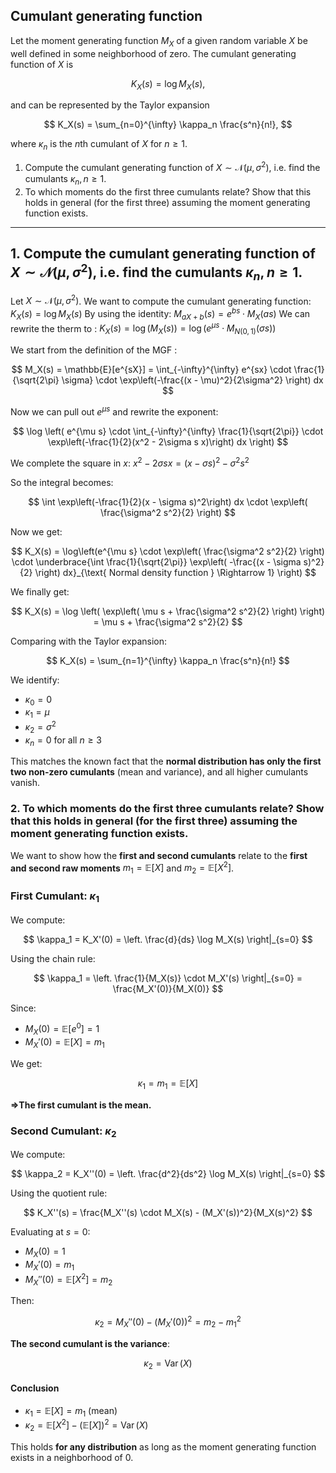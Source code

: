 ## Cumulant generating function

Let the moment generating function $M_X$ of a given random variable $X$ be well defined in some neighborhood of zero. The cumulant generating function of $X$ is

$$
K_X(s) = \log M_X(s),
$$

and can be represented by the Taylor expansion

$$
K_X(s) = \sum_{n=0}^{\infty} \kappa_n \frac{s^n}{n!},
$$

where $\kappa_n$ is the *n*th cumulant of $X$ for $n \geq 1$.

1. Compute the cumulant generating function of $X \sim \mathcal{N}(\mu, \sigma^2)$, i.e. find the cumulants $\kappa_n, \, n \geq 1$.
2. To which moments do the first three cumulants relate? Show that this holds in general (for the first three) assuming the moment generating function exists.

---

##  1. Compute the cumulant generating function of $X \sim \mathcal{N}(\mu, \sigma^2)$, i.e. find the cumulants $\kappa_n, \, n \geq 1$.

Let $X \sim \mathcal{N}(\mu, \sigma^2)$. We want to compute the cumulant generating function: $K_X(s) = \log M_X(s)$
By using the identity: $M_{aX + b}(s) = e^{bs} \cdot M_X(as)$
We can rewrite the therm to : $K_X(s) = \log(M_X(s)) = \log\left(e^{\mu s} \cdot M_{N(0,1)}(\sigma s)\right)$

 We start from the definition of the MGF  :

$$
M_X(s) = \mathbb{E}[e^{sX}] = \int_{-\infty}^{\infty} e^{sx} \cdot \frac{1}{\sqrt{2\pi} \sigma} \cdot \exp\left(-\frac{(x - \mu)^2}{2\sigma^2} \right) dx
$$


Now we can pull out $e^{\mu s}$ and rewrite the exponent:

$$
\log \left( e^{\mu s} \cdot \int_{-\infty}^{\infty} \frac{1}{\sqrt{2\pi}} \cdot \exp\left(-\frac{1}{2}(x^2 - 2\sigma s x)\right) dx \right)
$$

We complete the square in $x$:  $x^2 - 2\sigma s x = (x - \sigma s)^2 - \sigma^2 s^2$

So the integral becomes:

$$
\int \exp\left(-\frac{1}{2}(x - \sigma s)^2\right) dx \cdot \exp\left( \frac{\sigma^2 s^2}{2} \right)
$$

Now we get:

$$
K_X(s) = \log\left(e^{\mu s} \cdot \exp\left( \frac{\sigma^2 s^2}{2} \right) \cdot \underbrace{\int \frac{1}{\sqrt{2\pi}} \exp\left( -\frac{(x - \sigma s)^2}{2} \right) dx}_{\text{ Normal density function } \Rightarrow 1} \right)
$$

We finally get:

$$
K_X(s) = \log \left( \exp\left( \mu s + \frac{\sigma^2 s^2}{2} \right) \right) = \mu s + \frac{\sigma^2 s^2}{2}
$$

Comparing with the Taylor expansion:

$$
K_X(s) = \sum_{n=1}^{\infty} \kappa_n \frac{s^n}{n!}
$$

We identify:
- $\kappa_0 = 0$
- $\kappa_1 = \mu$
- $\kappa_2 = \sigma^2$
- $\kappa_n = 0$ for all $n \geq 3$

This matches the known fact that the **normal distribution has only the first two non-zero cumulants** (mean and variance), and all higher cumulants vanish.

### 2. To which moments do the first three cumulants relate? Show that this holds in general (for the first three) assuming the moment generating function exists.


We want to show how the **first and second cumulants** relate to the **first and second raw moments** $m_1 = \mathbb{E}[X]$ and $m_2 = \mathbb{E}[X^2]$.

###  First Cumulant: $\kappa_1$

We compute:

$$
\kappa_1 = K_X'(0) = \left. \frac{d}{ds} \log M_X(s) \right|_{s=0}
$$

Using the chain rule:

$$
\kappa_1 = \left. \frac{1}{M_X(s)} \cdot M_X'(s) \right|_{s=0} = \frac{M_X'(0)}{M_X(0)}
$$

Since:

- $M_X(0) = \mathbb{E}[e^{0}] = 1$
- $M_X'(0) = \mathbb{E}[X] = m_1$

We get:

$$
\kappa_1 = m_1 = \mathbb{E}[X]
$$

**$\Rightarrow$The first cumulant is the mean.**

###  Second Cumulant: $\kappa_2$

We compute:

$$
\kappa_2 = K_X''(0) = \left. \frac{d^2}{ds^2} \log M_X(s) \right|_{s=0}
$$

Using the quotient rule:

$$
K_X''(s) = \frac{M_X''(s) \cdot M_X(s) - (M_X'(s))^2}{M_X(s)^2}
$$

Evaluating at $s = 0$:

- $M_X(0) = 1$
- $M_X'(0) = m_1$
- $M_X''(0) = \mathbb{E}[X^2] = m_2$

Then:

$$
\kappa_2 = M_X''(0) - (M_X'(0))^2 = m_2 - m_1^2
$$

**The second cumulant is the variance**:

$$
\kappa_2 = \operatorname{Var}(X)
$$

####  Conclusion

- $\kappa_1 = \mathbb{E}[X] = m_1$ (mean)
- $\kappa_2 = \mathbb{E}[X^2] - (\mathbb{E}[X])^2 = \operatorname{Var}(X)$

This holds **for any distribution** as long as the moment generating function exists in a neighborhood of 0.
